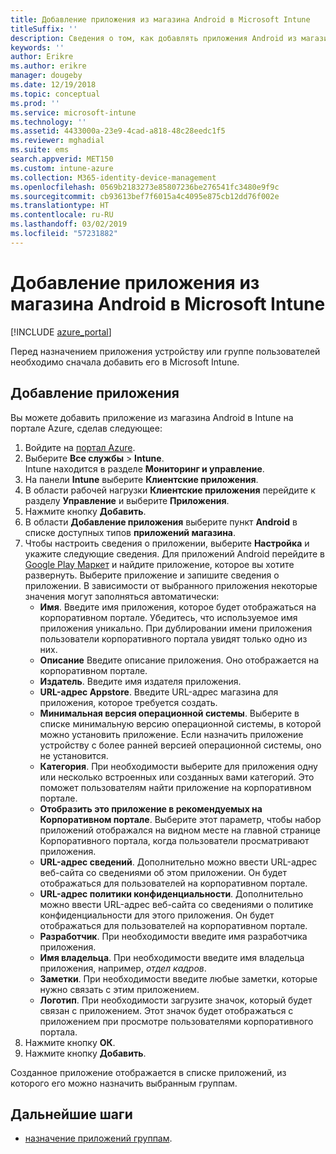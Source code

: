 ```yaml
---
title: Добавление приложения из магазина Android в Microsoft Intune
titleSuffix: ''
description: Сведения о том, как добавлять приложения Android из магазина Google Play в Microsoft Intune.
keywords: ''
author: Erikre
ms.author: erikre
manager: dougeby
ms.date: 12/19/2018
ms.topic: conceptual
ms.prod: ''
ms.service: microsoft-intune
ms.technology: ''
ms.assetid: 4433000a-23e9-4cad-a818-48c28eedc1f5
ms.reviewer: mghadial
ms.suite: ems
search.appverid: MET150
ms.custom: intune-azure
ms.collection: M365-identity-device-management
ms.openlocfilehash: 0569b2183273e85807236be276541fc3480e9f9c
ms.sourcegitcommit: cb93613bef7f6015a4c4095e875cb12dd76f002e
ms.translationtype: HT
ms.contentlocale: ru-RU
ms.lasthandoff: 03/02/2019
ms.locfileid: "57231882"
---
```

# <a name="add-android-store-apps-to-microsoft-intune"></a>Добавление приложения из магазина Android в Microsoft Intune

[!INCLUDE [azure_portal](./includes/azure_portal.md)]

Перед назначением приложения устройству или группе пользователей необходимо сначала добавить его в Microsoft Intune. 

## <a name="add-an-app"></a>Добавление приложения

Вы можете добавить приложение из магазина Android в Intune на портале Azure, сделав следующее:

1. Войдите на [портал Azure](https://portal.azure.com).
2. Выберите **Все службы** > **Intune**.  
    Intune находится в разделе **Мониторинг и управление**.
3. На панели **Intune** выберите **Клиентские приложения**.
4. В области рабочей нагрузки **Клиентские приложения** перейдите к разделу **Управление** и выберите **Приложения**.
5. Нажмите кнопку **Добавить**.
6. В области **Добавление приложения** выберите пункт **Android** в списке доступных типов **приложений магазина**.
7. Чтобы настроить сведения о приложении, выберите **Настройка** и укажите следующие сведения. Для приложений Android перейдите в [Google Play Маркет](https://play.google.com/store) и найдите приложение, которое вы хотите развернуть. Выберите приложение и запишите сведения о приложении. В зависимости от выбранного приложения некоторые значения могут заполняться автоматически:
    - **Имя**. Введите имя приложения, которое будет отображаться на корпоративном портале. Убедитесь, что используемое имя приложения уникально. При дублировании имени приложения пользователи корпоративного портала увидят только одно из них.
    - **Описание** Введите описание приложения. Оно отображается на корпоративном портале.
    - **Издатель**. Введите имя издателя приложения.
    - **URL-адрес Appstore**. Введите URL-адрес магазина для приложения, которое требуется создать.
    - **Минимальная версия операционной системы**. Выберите в списке минимальную версию операционной системы, в которой можно установить приложение. Если назначить приложение устройству с более ранней версией операционной системы, оно не установится.
    - **Категория**. При необходимости выберите для приложения одну или несколько встроенных или созданных вами категорий. Это поможет пользователям найти приложение на корпоративном портале.
    - **Отобразить это приложение в рекомендуемых на Корпоративном портале**. Выберите этот параметр, чтобы набор приложений отображался на видном месте на главной странице Корпоративного портала, когда пользователи просматривают приложения.
    - **URL-адрес сведений**. Дополнительно можно ввести URL-адрес веб-сайта со сведениями об этом приложении. Он будет отображаться для пользователей на корпоративном портале.
    - **URL-адрес политики конфиденциальности**. Дополнительно можно ввести URL-адрес веб-сайта со сведениями о политике конфиденциальности для этого приложения. Он будет отображаться для пользователей на корпоративном портале.
    - **Разработчик**. При необходимости введите имя разработчика приложения.
    - **Имя владельца**. При необходимости введите имя владельца приложения, например, *отдел кадров*.
    - **Заметки**. При необходимости введите любые заметки, которые нужно связать с этим приложением.
    - **Логотип**. При необходимости загрузите значок, который будет связан с приложением. Этот значок будет отображаться с приложением при просмотре пользователями корпоративного портала.
1. Нажмите кнопку **ОК**.
2. Нажмите кнопку **Добавить**.

Созданное приложение отображается в списке приложений, из которого его можно назначить выбранным группам. 

## <a name="next-steps"></a>Дальнейшие шаги

- [назначение приложений группам](apps-deploy.md).
